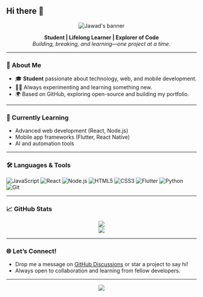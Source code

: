 ## Hi there 👋
<!-- Jawad Bouchiba | Student Developer 🧑‍💻 -->

<div align="center">
	<img src="https://capsule-render.vercel.app/api?type=wave&color=0:3498db,100:6dd5ed&height=200&section=header&text=Hi%20there!%20I'm%20Jawad%20Bouchiba%20👋&fontSize=40&fontAlign=50&fontColor=ffffff" alt="Jawad's banner"/>
</div>

<p align="center">
	<b>Student | Lifelong Learner | Explorer of Code</b><br>
	<i>Building, breaking, and learning—one project at a time.</i>
</p>

---

### 🚀 About Me

- 🎓 **Student** passionate about technology, web, and mobile development.
- 🧑‍💻 Always experimenting and learning something new.
- 🌍 Based on GitHub, exploring open-source and building my portfolio.

---

### 🌱 Currently Learning

- Advanced web development (React, Node.js)
- Mobile app frameworks (Flutter, React Native)
- AI and automation tools


---

### 🛠️ Languages & Tools

![JavaScript](https://img.shields.io/badge/-JavaScript-black?style=flat-square&logo=javascript)
![React](https://img.shields.io/badge/-React-black?style=flat-square&logo=react)
![Node.js](https://img.shields.io/badge/-Node.js-black?style=flat-square&logo=node.js)
![HTML5](https://img.shields.io/badge/-HTML5-black?style=flat-square&logo=html5)
![CSS3](https://img.shields.io/badge/-CSS3-black?style=flat-square&logo=css3)
![Flutter](https://img.shields.io/badge/-Flutter-black?style=flat-square&logo=flutter)
![Python](https://img.shields.io/badge/-Python-black?style=flat-square&logo=python)
![Git](https://img.shields.io/badge/-Git-black?style=flat-square&logo=git)

---

### 📈 GitHub Stats

<p align="center">
	<img src="https://github-readme-stats.vercel.app/api?username=Jawadbouchiba&show_icons=true&theme=tokyonight" />
	<br>
	<img src="https://github-readme-streak-stats.herokuapp.com/?user=Jawadbouchiba&theme=tokyonight" />
</p>

---

### 🌐 Let’s Connect!

- Drop me a message on [GitHub Discussions](https://github.com/Jawadbouchiba?tab=discussions) or star a project to say hi!
- Always open to collaboration and learning from fellow developers.

---

<div align="center">
	<img src="https://capsule-render.vercel.app/api?type=wave&color=0:6dd5ed,100:3498db&height=100&section=footer"/>
</div>
<!--
**Jawadbouchiba/jawadbouchiba** is a ✨ _special_ ✨ repository because its `README.md` (this file) appears on your GitHub profile.

Here are some ideas to get you started:

- 🔭 I’m currently working on ...
- 🌱 I’m currently learning ...
- 👯 I’m looking to collaborate on ...
- 🤔 I’m looking for help with ...
- 💬 Ask me about ...
- 📫 How to reach me: ...
- 😄 Pronouns: ...
- ⚡ Fun fact: ...
-->
